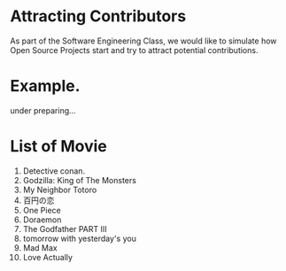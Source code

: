 # Attracting Contributors
As part of the Software Engineering Class, we would like to simulate how Open Source Projects start and try to attract potential contributions.

# Example. 
under preparing...

# List of Movie
1. Detective conan.
1. Godzilla: King of The Monsters
1. My Neighbor Totoro
1. 百円の恋
1. One Piece
1. Doraemon
1. The Godfather PART III
2. tomorrow with yesterday's you
3. Mad Max
10. Love Actually

